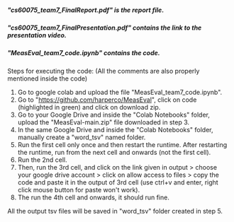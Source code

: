 ##### "cs60075_team7_FinalReport.pdf" is the report file.
##### "cs60075_team7_FinalPresentation.pdf" contains the link to the presentation video.
##### "MeasEval_team7_code.ipynb" contains the code.

Steps for executing the code: (All the comments are also properly mentioned inside the code)
1. Go to google colab and upload the file "MeasEval_team7_code.ipynb".
2. Go to "https://github.com/harperco/MeasEval", click on code (highlighted in green) and click on download zip.
3. Go to your Google Drive and inside the "Colab Notebooks" folder, upload the "MeasEval-main.zip" file downloaded in step 3.
4. In the same Google Drive and inside the "Colab Notebooks" folder, manually create a "word_tsv" named folder.
5. Run the first cell only once and then restart the runtime. After restarting the runtime, run from the next cell and onwards (not the first cell).
6. Run the 2nd cell.
7. Then, run the 3rd cell, and click on the link given in output > choose your google drive account > click on allow access to files > copy the code and paste 		it in the output of 3rd cell (use ctrl+v and enter, right click mouse button for paste won't work).
8. The run the 4th cell and onwards, it should run fine.


All the output tsv files will be saved in "word_tsv" folder created in step 5. 
